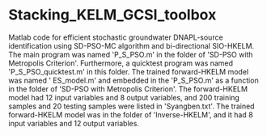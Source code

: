 # Stacking_KELM_GCSI_toolbox
Matlab code for efficient stochastic groundwater DNAPL-source identification using SD-PSO-MC algorithm and bi-directional SIO-HKELM. The main program was named 'P_S_PSO.m' in the folder of 'SD-PSO with Metropolis Criterion'. Furthermore, a quicktest program was named 'P_S_PSO_quicktest.m' in this folder. The trained forward-HKELM model was named ' ES_model.m' and embedded in the 'P_S_PSO.m' as a function in the folder of 'SD-PSO with Metropolis Criterion'. The forward-HKELM model had 12 input variables and 8 output variables, and 200 training samples and 20 testing samples were listed in 'Syangben.txt'. The trained forward-HKELM model was in the folder of 'Inverse-HKELM', and it had 8 input variables and 12 output variables.
